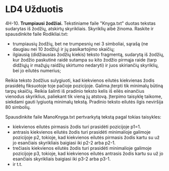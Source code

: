 # LD4 Užduotis

4H-10. **Trumpiausi žodžiai.** 
Tekstiniame faile "Knyga.txt" duotas tekstas sudarytas iš žodžių, atskirtų skyrikliais. Skyriklių aibė žinoma. Raskite ir spausdinkite faile Rodikliai.txt:
* trumpiausių žodžių, bet ne trumpesnių nei 3 simboliai, sąrašą (ne daugiau nei 10 žodžių) ir jų pasikartojimo skaičių;
* ilgiausią (didžiausias žodžių kiekis) teksto fragmentą, sudarytą iš žodžių, kur žodžio paskutinė raidė sutampa su kito žodžio pirmąja raide (tarp didžiųjų ir mažųjų raidžių skirtumo nedaryti) ir juos skiriančių skyriklių, bei jo eilutės numerius;

Reikia teksto žodžius sulygiuoti, kad kiekvienos eilutės kiekvienas žodis prasidėtų fiksuotoje toje pačioje pozicijoje. Galima įterpti tik minimalų būtiną tarpų skaičių. Reikia šalinti iš pradinio teksto kelis iš eilės einančius vienodus skyriklius, paliekant tik vieną jų atstovą. Įterpimo taisyklę taikome, siekdami gauti lygiuotą minimalų tekstą. Pradinio teksto eilutės ilgis neviršija 80 simbolių.

Spausdinkite faile ManoKnyga.txt pertvarkytą tekstą pagal tokias taisykles:
* kiekvienos eilutės pirmasis žodis turi prasidėti pozicijoje p1=1.
* antrasis kiekvienos eilutės žodis turi prasidėti minimalioje galimoje pozicijoje p2, tokioje, kad kiekvienos eilutės pirmasis žodis kartu su už jo esančiais skyrikliais baigiasi iki p2-2 arba p2-1.
* trečiasis kiekvienos eilutės žodis turi prasidėti minimalioje galimoje pozicijoje p3, tokioje, kad kiekvienos eilutės antrasis žodis kartu su už jo esančiais skyrikliais baigiasi iki p3-2 arba p3-1.
* ir t.t.